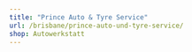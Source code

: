 ```yaml
---
title: "Prince Auto & Tyre Service"
url: /brisbane/prince-auto-und-tyre-service/
shop: Autowerkstatt
---
```

